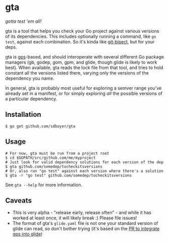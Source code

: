 # gta

_gotta test 'em all!_

gta is a tool that helps you check your Go project against various versions of
its dependencies. This includes optionally running a command, like `go test`,
against each combination. So it's kinda like
[git-bisect](https://git-scm.com/docs/git-bisect), but for your deps.

gta is [gps](https://github.com/sdboyer/gps)-based, and should interoperate with
several different Go package managers (gb, godep, gom, gpm, and glide, though
glide is likely to work best). When available, gta reads the lock file from that
tool, and tries to hold constant all the versions listed there, varying only the
versions of the dependency you name.

In general, gta is probably most useful for exploring a semver range you've
already set in a manifest, or for simply exploring _all_ the possible versions
of a particular dependency.

## Installation

```
$ go get github.com/sdboyer/gta
```

## Usage

```
# For now, gta must be run from a project root
$ cd $GOPATH/src/github.com/me/myproject
# Just look for valid dependency solutions for each version of the dep
$ gta github.com/somedep/tocheckitsversions
# Or, also run "go test" against each version where there's a solution
$ gta -r "go test" github.com/somedep/tocheckitsversions
```

See `gta --help` for more information.

## Caveats

* This is very alpha - "release early, release often" - and while it has worked
  at least once, it will likely break :) Please file issues!
* The format of gta's `glide.yaml` file is not one your standard version of
  glide can read, so don't bother trying (it's based on the [PR to integrate
  gps into glide](https://github.com/Masterminds/glide/pull/384))
